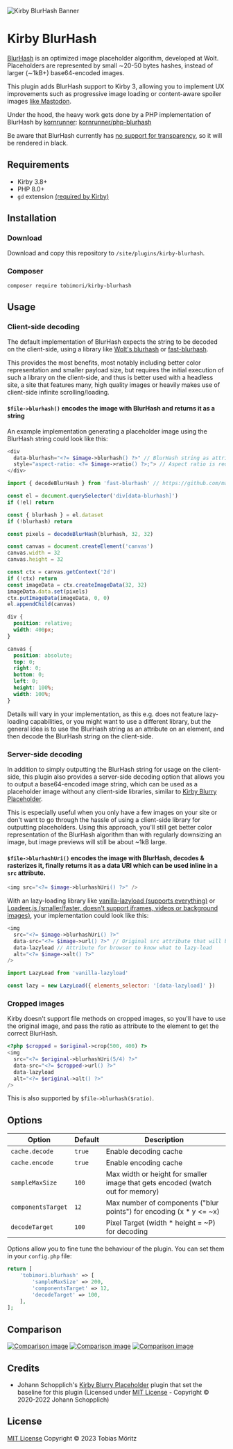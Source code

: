 ![Kirby BlurHash Banner](./.github/banner.png)

# Kirby BlurHash

[BlurHash](https://blurha.sh) is an optimized image placeholder algorithm, developed at Wolt.
Placeholders are represented by small ∼20-50 bytes hashes, instead of larger (∼1kB+) base64-encoded images.

This plugin adds BlurHash support to Kirby 3, allowing you to implement UX improvements such as progressive image loading or content-aware spoiler images [like Mastodon](https://blog.joinmastodon.org/2019/05/improving-support-for-adult-content-on-mastodon/).

Under the hood, the heavy work gets done by a PHP implementation of BlurHash by [kornrunner](https://github.com/kornrunner): [kornrunner/php-blurhash](https://github.com/kornrunner/php-blurhash)

Be aware that BlurHash currently has [no support for transparency](https://github.com/woltapp/blurhash/issues/100), so it will be rendered in black.

## Requirements

- Kirby 3.8+
- PHP 8.0+
- `gd` extension [(required by Kirby)](https://getkirby.com/docs/guide/quickstart#requirements)

## Installation

### Download

Download and copy this repository to `/site/plugins/kirby-blurhash`.

### Composer

```
composer require tobimori/kirby-blurhash
```

## Usage

### Client-side decoding

The default implementation of BlurHash expects the string to be decoded on the client-side, using a library like [Wolt's blurhash](https://github.com/woltapp/blurhash/tree/master/TypeScript) or [fast-blurhash](https://github.com/mad-gooze/fast-blurhash).

This provides the most benefits, most notably including better color representation and smaller payload size, but requires the initial execution of such a library on the client-side, and thus is better used with a headless site, a site that features many, high quality images or heavily makes use of client-side infinite scrolling/loading.

#### **`$file->blurhash()` encodes the image with BlurHash and returns it as a string**

An example implementation generating a placeholder image using the BlurHash string could look like this:

```php
<div
  data-blurhash="<?= $image->blurhash() ?>" // BlurHash string as attribute, to access via JS
  style="aspect-ratio: <?= $image->ratio() ?>;"> // Aspect ratio is required as canvas is absolutely positioned
</div>
```

```js
import { decodeBlurHash } from 'fast-blurhash' // https://github.com/mad-gooze/fast-blurhash

const el = document.querySelector('div[data-blurhash]')
if (!el) return

const { blurhash } = el.dataset
if (!blurhash) return

const pixels = decodeBlurHash(blurhash, 32, 32)

const canvas = document.createElement('canvas')
canvas.width = 32
canvas.height = 32

const ctx = canvas.getContext('2d')
if (!ctx) return
const imageData = ctx.createImageData(32, 32)
imageData.data.set(pixels)
ctx.putImageData(imageData, 0, 0)
el.appendChild(canvas)
```

```css
div {
  position: relative;
  width: 400px;
}

canvas {
  position: absolute;
  top: 0;
  right: 0;
  bottom: 0;
  left: 0;
  height: 100%;
  width: 100%;
}
```

Details will vary in your implementation, as this e.g. does not feature lazy-loading capabilities, or you might want to use a different library, but the general idea is to use the BlurHash string as an attribute on an element, and then decode the BlurHash string on the client-side.

### Server-side decoding

In addition to simply outputting the BlurHash string for usage on the client-side, this plugin also provides a server-side decoding option that allows you to output a base64-encoded image string, which can be used as a placeholder image without any client-side libraries, similar to [Kirby Blurry Placeholder](https://github.com/johannschopplich/kirby-blurry-placeholder).

This is especially useful when you only have a few images on your site or don't want to go through the hassle of using a client-side library for outputting placeholders. Using this approach, you'll still get better color representation of the BlurHash algorithm than with regularly downsizing an image, but image previews will still be about ~1kB large.

#### **`$file->blurhashUri()` encodes the image with BlurHash, decodes & rasterizes it, finally returns it as a data URI which can be used inline in a `src` attribute.**

```php
<img src="<?= $image->blurhashUri() ?>" />
```

With an lazy-loading library like [vanilla-lazyload (supports everything)](https://github.com/verlok/vanilla-lazyload) or [Loadeer.js (smaller/faster, doesn't support iframes, videos or background images)](https://github.com/johannschopplich/loadeer), your implementation could look like this:

```php
<img
  src="<?= $image->blurhashUri() ?>"
  data-src="<?= $image->url() ?>" // Original src attribute that will be replaced by the lazy-loading library
  data-lazyload // Attribute for browser to know what to lazy-load
  alt="<?= $image->alt() ?>"
/>
```

```js
import LazyLoad from 'vanilla-lazyload'

const lazy = new LazyLoad({ elements_selector: '[data-lazyload]' })
```

### Cropped images

Kirby doesn't support file methods on cropped images, so you'll have to use the original image, and pass the ratio as attribute to the element to get the correct BlurHash.

```php
<?php $cropped = $original->crop(500, 400) ?>
<img
  src="<?= $original->blurhashUri(5/4) ?>"
  data-src="<?= $cropped->url() ?>"
  data-lazyload
  alt="<?= $original->alt() ?>"
/>
```

This is also supported by `$file->blurhash($ratio)`.

## Options

| Option             | Default | Description                                                                    |
| ------------------ | ------- | ------------------------------------------------------------------------------ |
| `cache.decode`     | `true`  | Enable decoding cache                                                          |
| `cache.encode`     | `true`  | Enable encoding cache                                                          |
| `sampleMaxSize`    | `100`   | Max width or height for smaller image that gets encoded (watch out for memory) |
| `componentsTarget` | `12`    | Max number of components ("blur points") for encoding (x \* y <= ~x)           |
| `decodeTarget`     | `100`   | Pixel Target (width \* height = ~P) for decoding                               |

Options allow you to fine tune the behaviour of the plugin. You can set them in your `config.php` file:

```php
return [
    'tobimori.blurhash' => [
        'sampleMaxSize' => 200,
        'componentsTarget' => 12,
        'decodeTarget' => 100,
    ],
];
```

## Comparison

[![Comparison image](./.github/comparison/nighttime.png)](https://unsplash.com/photos/Ngu3tsqmcRg)
[![Comparison image](./.github/comparison/flowers.png)](https://unsplash.com/photos/VSt-8kKTjWo)
[![Comparison image](./.github/comparison/beach.png)](https://unsplash.com/photos/3ws2fq3VtXk)

## Credits

- Johann Schopplich's [Kirby Blurry Placeholder](https://github.com/johannschopplich/kirby-blurry-placeholder) plugin that set the baseline for this plugin (Licensed under [MIT License](https://github.com/johannschopplich/kirby-blurry-placeholder/blob/main/LICENSE) - Copyright © 2020-2022 Johann Schopplich)

## License

[MIT License](./LICENSE)
Copyright © 2023 Tobias Möritz

